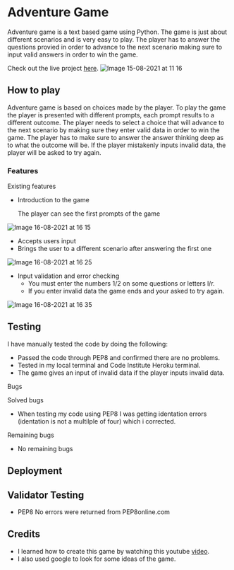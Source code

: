 # Adventure Game

Adventure game is a text based game using Python. The game is just about different scenarios and is very easy to play. The player has to answer the questions provied in order to advance to the next scenario making sure to input valid answers in order to win the game. 

Check out the live project [here](https://adventure-game-py.herokuapp.com/).
![Image 15-08-2021 at 11 16](https://user-images.githubusercontent.com/81257331/129475101-437fbfcf-11b0-47e9-baa4-05e7a505f6ee.jpg)

## How to play

Adventure game is based on choices made by the player. To play the game the player is presented with different prompts, each prompt results to a different outcome. The player needs to select a choice that will advance to the next scenario by making sure they enter valid data in order to win the game. The player has to make sure to answer the answer thinking deep as to what the outcome will be. If the player mistakenly inputs invalid data, the player will be asked to try again. 


### Features
 Existing features
 * Introduction to the game
 
    The player can see the first prompts of the game
  
 ![Image 16-08-2021 at 16 15](https://user-images.githubusercontent.com/81257331/129587155-ad34fdf0-033c-4fd8-96c2-215175a9a915.jpg)
 
  * Accepts users input
  * Brings the user to a different scenario after answering the first one
   

![Image 16-08-2021 at 16 25](https://user-images.githubusercontent.com/81257331/129588779-54764694-019d-40af-ab9f-bab8db05a8aa.jpg)

* Input validation and error checking
   * You must enter the numbers 1/2 on some questions or letters l/r.
   * If you enter invalid data the game ends and your asked to try again.

![Image 16-08-2021 at 16 35](https://user-images.githubusercontent.com/81257331/129590192-85b5e0fd-47c6-4b7f-b9e7-a9667a608f5a.jpg)



 
## Testing

I have manually tested the code by doing the following:
* Passed the code through PEP8 and confirmed there are no problems.
* Tested in my local terminal and Code Institute Heroku terminal.
* The game gives an input of invalid data if the player inputs invalid data.


 Bugs
  
   Solved bugs
   * When testing my code using PEP8 I was getting identation errors (identation is not a multilple of four) which i corrected.
 
   Remaining bugs
   * No remaining bugs


 ## Deployment
 
  
## Validator Testing 
 * PEP8
  No errors were returned from PEP8online.com
  
  ## Credits
   * I learned how to create this game by watching this youtube [video](https://www.youtube.com/watch?v=DEcFCn2ubSg).
   * I also used google to look for some ideas of the game.
  
  
  

